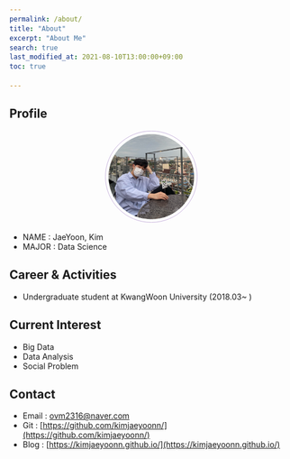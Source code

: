 ```yaml
---
permalink: /about/
title: "About"
excerpt: "About Me"
search: true
last_modified_at: 2021-08-10T13:00:00+09:00
toc: true

---
```


## Profile
<center><img src="/assets/img/me.jpg" width="30%" height="30%" style="
border: 1px solid #cab6de;
border-radius: 50%;
padding: 5px;
-moz-border-radius: 50%;
-khtml-border-radius: 50%;
-webkit-border-radius: 50%;
"></center>


* NAME : JaeYoon, Kim
* MAJOR : Data Science

## Career & Activities
 - Undergraduate student at KwangWoon University (2018.03~ )

## Current Interest
 * Big Data
 * Data Analysis
 * Social Problem

## Contact
 * Email : ovm2316@naver.com
 * Git : [https://github.com/kimjaeyoonn/](https://github.com/kimjaeyoonn/)
 * Blog : [https://kimjaeyoonn.github.io/](https://kimjaeyoonn.github.io/)

